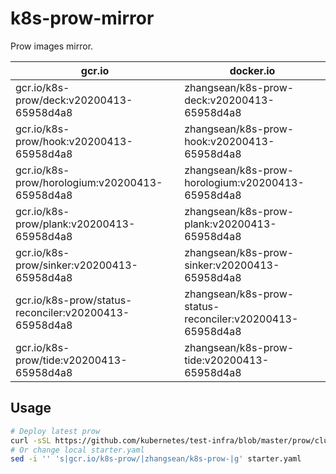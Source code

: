 # k8s-prow-mirror

Prow images mirror.

gcr.io | docker.io
---|---
gcr.io/k8s-prow/deck:v20200413-65958d4a8 | zhangsean/k8s-prow-deck:v20200413-65958d4a8
gcr.io/k8s-prow/hook:v20200413-65958d4a8 | zhangsean/k8s-prow-hook:v20200413-65958d4a8
gcr.io/k8s-prow/horologium:v20200413-65958d4a8 | zhangsean/k8s-prow-horologium:v20200413-65958d4a8
gcr.io/k8s-prow/plank:v20200413-65958d4a8 | zhangsean/k8s-prow-plank:v20200413-65958d4a8
gcr.io/k8s-prow/sinker:v20200413-65958d4a8 | zhangsean/k8s-prow-sinker:v20200413-65958d4a8
gcr.io/k8s-prow/status-reconciler:v20200413-65958d4a8 | zhangsean/k8s-prow-status-reconciler:v20200413-65958d4a8
gcr.io/k8s-prow/tide:v20200413-65958d4a8 | zhangsean/k8s-prow-tide:v20200413-65958d4a8

## Usage

```bash
# Deploy latest prow
curl -sSL https://github.com/kubernetes/test-infra/blob/master/prow/cluster/starter.yaml?raw= | sed 's|gcr.io/k8s-prow/|zhangsean/k8s-prow-|g' | kubectl apply -f -
# Or change local starter.yaml
sed -i '' 's|gcr.io/k8s-prow/|zhangsean/k8s-prow-|g' starter.yaml
```
